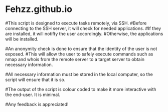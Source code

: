# Fehzz.github.io
#This script is designed to execute tasks remotely, via SSH. 
#Before connecting to the SSH server, it will check for needed applications.
#If they are installed, it will notifty the user accordingly.
#Otherwise, the applications will be installed.

#An anonymity check is done to ensure that the identity of the user is not exposed.
#This will allow the user to safely execute commands such as nmap and whois from the remote server to a target server to obtain necessary information.

#All necessary information must be stored in the local computer, so the script will ensure that it is so.

#The output of the script is colour coded to make it more interactive with the end-user. It is minimal.

#Any feedback is appreciated! 
